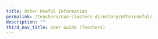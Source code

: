 ```yaml
---
title: Other Useful Information
permalink: /teachers/cuo-clusters-directory/otheruseful/
description: ""
third_nav_title: User Guide (Teachers)
---
```

